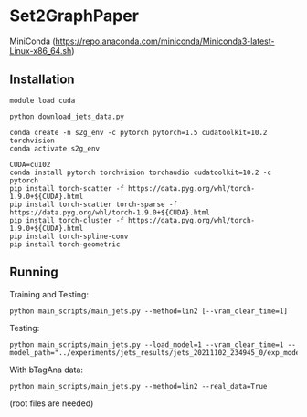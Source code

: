 # Set2GraphPaper

MiniConda (https://repo.anaconda.com/miniconda/Miniconda3-latest-Linux-x86_64.sh)

## Installation

    module load cuda
    
    python download_jets_data.py

    conda create -n s2g_env -c pytorch pytorch=1.5 cudatoolkit=10.2 torchvision  
    conda activate s2g_env

    CUDA=cu102
    conda install pytorch torchvision torchaudio cudatoolkit=10.2 -c pytorch
    pip install torch-scatter -f https://data.pyg.org/whl/torch-1.9.0+${CUDA}.html
    pip install torch-scatter torch-sparse -f https://data.pyg.org/whl/torch-1.9.0+${CUDA}.html
    pip install torch-cluster -f https://data.pyg.org/whl/torch-1.9.0+${CUDA}.html
    pip install torch-spline-conv
    pip install torch-geometric

## Running

Training and Testing:

    python main_scripts/main_jets.py --method=lin2 [--vram_clear_time=1]

Testing:

    python main_scripts/main_jets.py --load_model=1 --vram_clear_time=1 --model_path="../experiments/jets_results/jets_20211102_234945_0/exp_model.pt"

With bTagAna data:

    python main_scripts/main_jets.py --method=lin2 --real_data=True
(root files are needed)
